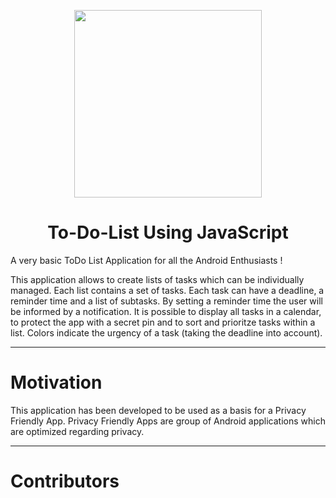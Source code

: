 <p align="center">
  <img src="https://user-images.githubusercontent.com/84700316/137272402-186085f8-5d9e-4a45-8fff-277ae1075307.png" width="300px">
  </p>


<h1 align="center"> To-Do-List Using JavaScript </h1>

A very basic ToDo List Application for all the Android Enthusiasts !

This application allows to create lists of tasks which can be individually managed. Each list contains a set of tasks. Each task can have a deadline, a reminder time and a list of subtasks. By setting a reminder time the user will be informed by a notification. It is possible to display all tasks in a calendar, to protect the app with a secret pin and to sort and prioritze tasks within a list. Colors indicate the urgency of a task (taking the deadline into account).

---

# Motivation

This application has been developed to be used as a basis for a Privacy Friendly App. Privacy Friendly Apps are group of Android applications which are optimized regarding privacy.

---

# Contributors

